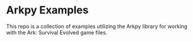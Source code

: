# Arkpy Examples

This repo is a collection of examples utilizing the Arkpy library for working with the Ark: Survival Evolved game files.